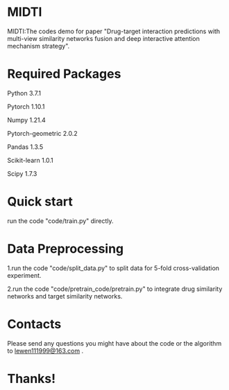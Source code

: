 # MIDTI
MIDTI:The codes demo for paper "Drug-target interaction predictions with multi-view similarity networks fusion and deep interactive attention mechanism strategy".

# Required Packages
Python 3.7.1

Pytorch 1.10.1

Numpy 1.21.4

Pytorch-geometric 2.0.2

Pandas 1.3.5

Scikit-learn 1.0.1

Scipy 1.7.3

# Quick start
run the code "code/train.py" directly.

# Data Preprocessing
1.run the code "code/split_data.py" to split data for 5-fold cross-validation experiment.

2.run the code "code/pretrain_code/pretrain.py" to integrate drug similarity networks and target similarity networks.

# Contacts
Please send any questions you might have about the code or the algorithm to lewen111999@163.com .

# Thanks!

